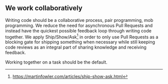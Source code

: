 ## We work collaboratively

Writing code should be a collaborative process, pair programming, mob programming. We reduce the need for asynchronous Pull Requests and instead have the quickest possible feedback loop through writing code together. We apply Ship/Show/Ask[^1] in order to only use Pull Requests as a blocking gate for shipping something when necessary while still keeping code reviews as an integral part of sharing knowledge and receiving feedback.  

Working together on a task should be the default.

[^1]: https://martinfowler.com/articles/ship-show-ask.html
